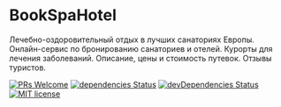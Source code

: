 # BookSpaHotel

Лечебно-оздоровительный отдых в лучших санаториях Европы. Онлайн-сервис по бронированию санаториев и отелей. Курорты для лечения заболеваний. Описание, цены и стоимость путевок. Отзывы туристов.

[![PRs Welcome](https://img.shields.io/badge/PRs-welcome-green.svg)](https://github.com/RamilMamedo/BookSpaHotel/pulls)
[![dependencies Status](https://david-dm.org/RamilMamedo/BookSpaHotel/status.svg)](https://david-dm.org/RamilMamedo/BookSpaHotel)
[![devDependencies Status](https://david-dm.org/RamilMamedo/BookSpaHotel/dev-status.svg)](https://david-dm.org/RamilMamedo/BookSpaHotel?type=dev)
[![MIT license](https://img.shields.io/badge/License-MIT-blue.svg)](https://github.com/RamilMamedo/BookSpaHotel/blob/master/LICENCE)
